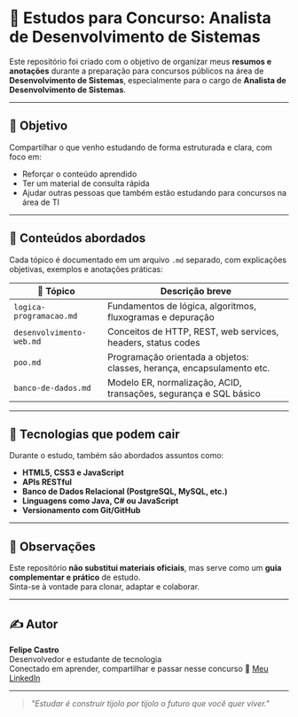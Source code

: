 # 📘 Estudos para Concurso: Analista de Desenvolvimento de Sistemas

Este repositório foi criado com o objetivo de organizar meus **resumos e anotações** durante a preparação para concursos públicos na área de **Desenvolvimento de Sistemas**, especialmente para o cargo de **Analista de Desenvolvimento de Sistemas**.

---

## 🎯 Objetivo

Compartilhar o que venho estudando de forma estruturada e clara, com foco em:

- Reforçar o conteúdo aprendido
- Ter um material de consulta rápida
- Ajudar outras pessoas que também estão estudando para concursos na área de TI

---

## 🧠 Conteúdos abordados

Cada tópico é documentado em um arquivo `.md` separado, com explicações objetivas, exemplos e anotações práticas:

| 📁 Tópico                | Descrição breve                                                        |
| ------------------------ | ---------------------------------------------------------------------- |
| `logica-programacao.md`  | Fundamentos de lógica, algoritmos, fluxogramas e depuração             |
| `desenvolvimento-web.md` | Conceitos de HTTP, REST, web services, headers, status codes           |
| `poo.md`                 | Programação orientada a objetos: classes, herança, encapsulamento etc. |
| `banco-de-dados.md`      | Modelo ER, normalização, ACID, transações, segurança e SQL básico      |

---

## 🧰 Tecnologias que podem cair

Durante o estudo, também são abordados assuntos como:

- **HTML5, CSS3 e JavaScript**
- **APIs RESTful**
- **Banco de Dados Relacional (PostgreSQL, MySQL, etc.)**
- **Linguagens como Java, C# ou JavaScript**
- **Versionamento com Git/GitHub**

---

## 📌 Observações

Este repositório **não substitui materiais oficiais**, mas serve como um **guia complementar e prático** de estudo.  
Sinta-se à vontade para clonar, adaptar e colaborar.

---

## ✍️ Autor

**Felipe Castro**  
Desenvolvedor e estudante de tecnologia  
Conectado em aprender, compartilhar e passar nesse concurso 🚀
<a href="https://www.linkedin.com/in/felipe-castro-039335267/">Meu LinkedIn</a>

---

> _"Estudar é construir tijolo por tijolo o futuro que você quer viver."_
